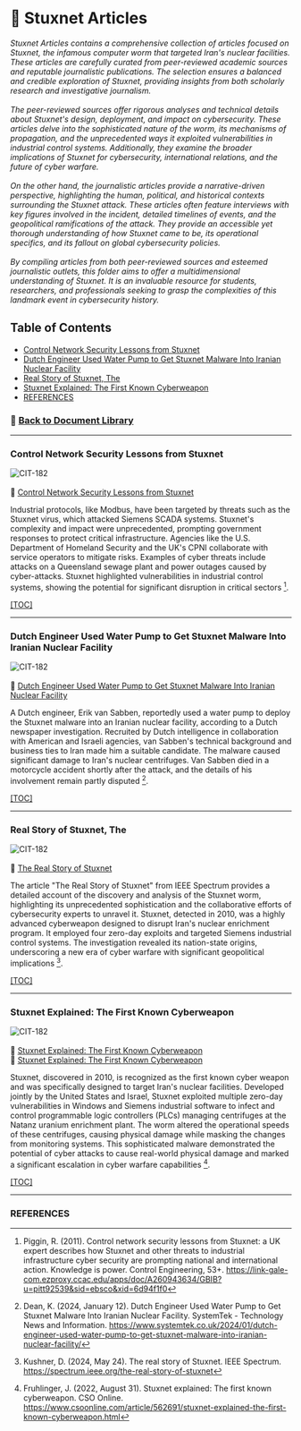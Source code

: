 # 📁 Stuxnet Articles
*Stuxnet Articles contains a comprehensive collection of articles focused on Stuxnet, the infamous computer worm that targeted Iran's nuclear facilities. These articles are carefully curated from peer-reviewed academic sources and reputable journalistic publications. The selection ensures a balanced and credible exploration of Stuxnet, providing insights from both scholarly research and investigative journalism.
<br/><br/>
The peer-reviewed sources offer rigorous analyses and technical details about Stuxnet's design, deployment, and impact on cybersecurity. These articles delve into the sophisticated nature of the worm, its mechanisms of propagation, and the unprecedented ways it exploited vulnerabilities in industrial control systems. Additionally, they examine the broader implications of Stuxnet for cybersecurity, international relations, and the future of cyber warfare.
<br/><br/>
On the other hand, the journalistic articles provide a narrative-driven perspective, highlighting the human, political, and historical contexts surrounding the Stuxnet attack. These articles often feature interviews with key figures involved in the incident, detailed timelines of events, and the geopolitical ramifications of the attack. They provide an accessible yet thorough understanding of how Stuxnet came to be, its operational specifics, and its fallout on global cybersecurity policies.
<br/><br/>
By compiling articles from both peer-reviewed sources and esteemed journalistic outlets, this folder aims to offer a multidimensional understanding of Stuxnet. It is an invaluable resource for students, researchers, and professionals seeking to grasp the complexities of this landmark event in cybersecurity history.*

## <a id="stuxnet-toc"></a>Table of Contents
- [Control Network Security Lessons from Stuxnet](#stuxnet-control-lessons)
- [Dutch Engineer Used Water Pump to Get Stuxnet Malware Into Iranian Nuclear Facility](#stuxnet-dutch-engineer)
- [Real Story of Stuxnet, The](#stuxnet-real-story)
- [Stuxnet Explained: The First Known Cyberweapon](#stuxnet-explained)
- [REFERENCES](#stuxnet-references)

### 📁 [Back to Document Library](../../Document%20Library/README.md#doclib-toc)

---
### <a id="stuxnet-control-lessons"></a>Control Network Security Lessons from Stuxnet
![CIT-182](https://img.shields.io/badge/182-CIT?style=plastic&logo=educative&logoColor=white&color=3358FF)
<br/><br/>
:page_facing_up: [Control Network Security Lessons from Stuxnet](Control%20Network%20Security%20Lessons%20from%20Stuxnet.PDF)<br/>

Industrial protocols, like Modbus, have been targeted by threats such as the Stuxnet virus, which attacked Siemens SCADA systems. Stuxnet's complexity and impact were unprecedented, prompting government responses to protect critical infrastructure. Agencies like the U.S. Department of Homeland Security and the UK's CPNI collaborate with service operators to mitigate risks. Examples of cyber threats include attacks on a Queensland sewage plant and power outages caused by cyber-attacks. Stuxnet highlighted vulnerabilities in industrial control systems, showing the potential for significant disruption in critical sectors [^3].

[[TOC]](#stuxnet-toc)
[^3]: Piggin, R. (2011). Control network security lessons from Stuxnet: a UK expert describes how Stuxnet and other threats to industrial infrastructure cyber security are prompting national and international action. Knowledge is power. Control Engineering, 53+. https://link-gale-com.ezproxy.ccac.edu/apps/doc/A260943634/GBIB?u=pitt92539&sid=ebsco&xid=6d94f1f0

---
### <a id="stuxnet-dutch-engineer"></a>Dutch Engineer Used Water Pump to Get Stuxnet Malware Into Iranian Nuclear Facility
![CIT-182](https://img.shields.io/badge/182-CIT?style=plastic&logo=educative&logoColor=white&color=3358FF)
<br/><br/>
:page_facing_up: [Dutch Engineer Used Water Pump to Get Stuxnet Malware Into Iranian Nuclear Facility](Dutch%20Engineer%20Used%20Water%20Pump%20to%20Get%20Stuxnet%20Malware%20Into%20Iranian%20Nuclear%20Facility%20-%20SystemTek%20-%20Technology%20news%20and%20information.pdf)<br/>

A Dutch engineer, Erik van Sabben, reportedly used a water pump to deploy the Stuxnet malware into an Iranian nuclear facility, according to a Dutch newspaper investigation. Recruited by Dutch intelligence in collaboration with American and Israeli agencies, van Sabben's technical background and business ties to Iran made him a suitable candidate. The malware caused significant damage to Iran's nuclear centrifuges. Van Sabben died in a motorcycle accident shortly after the attack, and the details of his involvement remain partly disputed [^1].

[[TOC]](#stuxnet-toc)
[^1]: ‌Dean, K. (2024, January 12). Dutch Engineer Used Water Pump to Get Stuxnet Malware Into Iranian Nuclear Facility. SystemTek - Technology News and Information. https://www.systemtek.co.uk/2024/01/dutch-engineer-used-water-pump-to-get-stuxnet-malware-into-iranian-nuclear-facility/

---
### <a id="stuxnet-real-story"></a>Real Story of Stuxnet, The
![CIT-182](https://img.shields.io/badge/182-CIT?style=plastic&logo=educative&logoColor=white&color=3358FF)
<br/><br/>
:page_facing_up: [The Real Story of Stuxnet](Real%20Story%20of%20Stuxnet%2C%20The.pdf)<br/>

The article "The Real Story of Stuxnet" from IEEE Spectrum provides a detailed account of the discovery and analysis of the Stuxnet worm, highlighting its unprecedented sophistication and the collaborative efforts of cybersecurity experts to unravel it. Stuxnet, detected in 2010, was a highly advanced cyberweapon designed to disrupt Iran's nuclear enrichment program. It employed four zero-day exploits and targeted Siemens industrial control systems. The investigation revealed its nation-state origins, underscoring a new era of cyber warfare with significant geopolitical implications​ [^4].

[[TOC]](#stuxnet-toc)
[^4]: Kushner, D. (2024, May 24). The real story of Stuxnet. IEEE Spectrum. https://spectrum.ieee.org/the-real-story-of-stuxnet

---
### <a id="stuxnet-explained"></a>Stuxnet Explained: The First Known Cyberweapon
![CIT-182](https://img.shields.io/badge/182-CIT?style=plastic&logo=educative&logoColor=white&color=3358FF)
<br/><br/>
:link: [Stuxnet Explained: The First Known Cyberweapon](https://www.csoonline.com/article/562691/stuxnet-explained-the-first-known-cyberweapon.html)<br/>
📄 [Stuxnet Explained: The First Known Cyberweapon](Stuxnet%20Explained%20The%20First%20Known%20Cyberweapon.pdf)<br/>

Stuxnet, discovered in 2010, is recognized as the first known cyber weapon and was specifically designed to target Iran's nuclear facilities. Developed jointly by the United States and Israel, Stuxnet exploited multiple zero-day vulnerabilities in Windows and Siemens industrial software to infect and control programmable logic controllers (PLCs) managing centrifuges at the Natanz uranium enrichment plant. The worm altered the operational speeds of these centrifuges, causing physical damage while masking the changes from monitoring systems. This sophisticated malware demonstrated the potential of cyber attacks to cause real-world physical damage and marked a significant escalation in cyber warfare capabilities​ [^2].

[[TOC]](#stuxnet-toc)
[^2]: Fruhlinger, J. (2022, August 31). Stuxnet explained: The first known cyberweapon. CSO Online. https://www.csoonline.com/article/562691/stuxnet-explained-the-first-known-cyberweapon.html

---
### <a id="stuxnet-references"></a>REFERENCES

